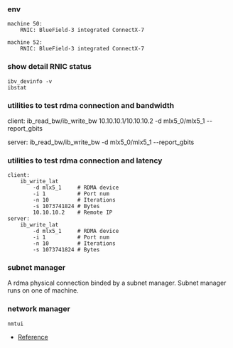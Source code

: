 ### env
```
machine 50:
    RNIC: BlueField-3 integrated ConnectX-7

machine 52:
    RNIC: BlueField-3 integrated ConnectX-7
```

### show detail RNIC status
```
ibv_devinfo -v
ibstat
```

### utilities to test rdma connection and bandwidth
client:
    ib_read_bw/ib_write_bw 10.10.10.1/10.10.10.2 -d mlx5_0/mlx5_1 --report_gbits

server:
    ib_read_bw/ib_write_bw -d mlx5_0/mlx5_1 --report_gbits

### utilities to test rdma connection and latency
```
client:
    ib_write_lat       
        -d mlx5_1     # RDMA device
        -i 1          # Port num
        -n 10         # Iterations
        -s 1073741824 # Bytes
        10.10.10.2    # Remote IP
server:
    ib_write_lat       
        -d mlx5_1     # RDMA device
        -i 1          # Port num
        -n 10         # Iterations
        -s 1073741824 # Bytes
```
### subnet manager
A rdma physical connection binded by a subnet manager. Subnet manager runs on one of machine.

### network manager
```
nmtui
```

* [Reference](https://blog.csdn.net/essencelite/article/details/143898032)

